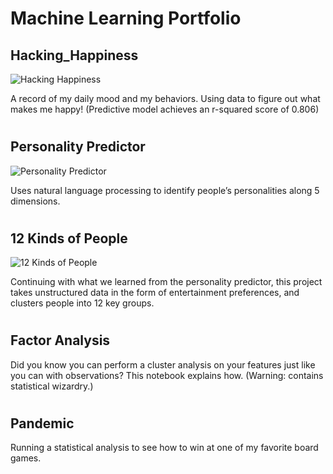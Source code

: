 # Machine Learning Portfolio

## Hacking_Happiness

![Hacking Happiness](https://i0.wp.com/databrain.org/wp-content/uploads/2017/01/happy.png?resize=768%2C447)

A record of my daily mood and my behaviors. Using data to figure out what makes me happy! (Predictive model achieves an r-squared score of 0.806)
 
 
# 

## Personality Predictor

![Personality Predictor](https://i1.wp.com/databrain.org/wp-content/uploads/2017/01/extraverts-1.png?w=618)

Uses natural language processing to identify people’s personalities along 5 dimensions.
 
# 
 
## 12 Kinds of People

![12 Kinds of People](https://i1.wp.com/databrain.org/wp-content/uploads/2017/01/Clusters.png?resize=1024%2C487)

Continuing with what we learned from the personality predictor, this project takes unstructured data in the form of entertainment preferences, and clusters people into 12 key groups.
 
# 
 
## Factor Analysis

Did you know you can perform a cluster analysis on your features just like you can with observations? This notebook explains how. (Warning: contains statistical wizardry.)

#

## Pandemic

Running a statistical analysis to see how to win at one of my favorite board games.

